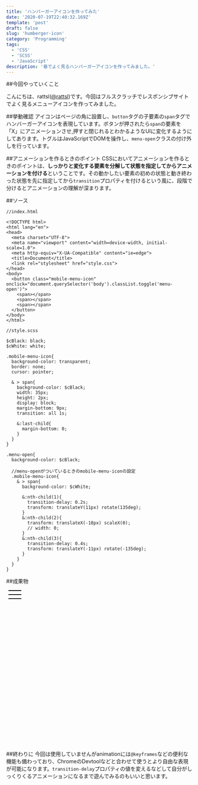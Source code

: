 ```yaml
---
title: 'ハンバーガーアイコンを作ってみた'
date: '2020-07-19T22:40:32.169Z'
template: 'post'
draft: false
slug: 'humberger-icon'
category: 'Programming'
tags:
  - 'CSS'
  - 'SCSS'
  - 'JavaScript'
description: '巷でよく見るハンバーガーアイコンを作ってみました。'
---
```


##今回やっていくこと

こんにちは、rattsl([@rattsl](https://twitter.com/rattsl1))です。今回はフルスクラッチでレスポンシブサイトでよく見るメニューアイコンを作ってみました。

##挙動確認
アイコンはページの角に設置し、`button`タグの子要素の`span`タグでハンバーガーアイコンを表現しています。ボタンが押されたら`span`の要素を「X」にアニメーションさせ,押すと閉じれるとわかるようなUIに変化するようにしてあります。トグルはJavaScriptでDOMを操作し、`menu-open`クラスの付け外しを行っています。

##アニメーションを作るときのポイント
CSSにおいてアニメーションを作るときのポイントは、**しっかりと変化する要素を分解して状態を指定してからアニメーションを付ける**ということです。その動かしたい要素の初めの状態と動き終わった状態を先に指定してから`transition`プロパティを付けるという風に、段階で分けるとアニメーションの理解が深まります。

##ソース

```
//index.html

<!DOCTYPE html>
<html lang="en">
<head>
  <meta charset="UTF-8">
  <meta name="viewport" content="width=device-width, initial-scale=1.0">
  <meta http-equiv="X-UA-Compatible" content="ie=edge">
  <title>Document</title>
  <link rel="stylesheet" href="style.css">
</head>
<body>
  <button class="mobile-menu-icon" onclick="document.querySelector('body').classList.toggle('menu-open')">
    <span></span>
    <span></span>
    <span></span>
  </button>
</body>
</html>
```

```
//style.scss

$cBlack: black;
$cWhite: white;

.mobile-menu-icon{
  background-color: transparent;
  border: none;
  cursor: pointer;

  & > span{
    background-color: $cBlack;
    width: 35px;
    height: 2px;
    display: block;
    margin-bottom: 9px;
    transition: all 1s;

    &:last-child{
      margin-bottom: 0;
    }
  }
}

.menu-open{
  background-color: $cBlack;

  //menu-openがついているときのmobile-menu-iconの設定
  .mobile-menu-icon{
    & > span{
      background-color: $cWhite;

      &:nth-child(1){
        transition-delay: 0.2s;
        transform: translateY(11px) rotate(135deg);
      }
      &:nth-child(2){
        transform: translateX(-18px) scaleX(0); 
        // width: 0;
      }
      &:nth-child(3){
        transition-delay: 0.4s;
        transform: translateY(-11px) rotate(-135deg);
      }
    }
  }
}
```

##成果物

<div class="container_icon">
 <button class="mobile-menu-icon" onclick="document.querySelector('.container_icon').classList.toggle('menu-open')">
    <span></span>
    <span></span>
    <span></span>
  </button>
  <style>
  .container_icon{
    width: 100%;
    height: 420px;
    transition: 0.8s;
  }
  .mobile-menu-icon {
    background-color: transparent;
    border: none;
    cursor: pointer;
  }
  .mobile-menu-icon > span {
    background-color: black;
    width: 35px;
    height: 2px;
    display: block;
    margin-bottom: 9px;
    -webkit-transition: all 1s;
    transition: all 1s;
  }
  .mobile-menu-icon > span:last-child {
    margin-bottom: 0;
  }
  .menu-open {
    background-color: black;
  }
  .menu-open .mobile-menu-icon > span {
    background-color: white;
  }
  .menu-open .mobile-menu-icon > span:nth-child(1) {
    -webkit-transition-delay: 0.2s;
            transition-delay: 0.2s;
    -webkit-transform: translateY(11px) rotate(135deg);
            transform: translateY(11px) rotate(135deg);
  }
  .menu-open .mobile-menu-icon > span:nth-child(2) {
    -webkit-transform: translateX(-18px) scaleX(0);
            transform: translateX(-18px) scaleX(0);
  }
  .menu-open .mobile-menu-icon > span:nth-child(3) {
    -webkit-transition-delay: 0.4s;
            transition-delay: 0.4s;
    -webkit-transform: translateY(-11px) rotate(-135deg);
            transform: translateY(-11px) rotate(-135deg);
  }
  </style>
</div>

##終わりに
今回は使用していませんがanimationには`@keyframes`などの便利な機能も備わっており、ChromeのDevtoolなどと合わせて使うとより自由な表現が可能になります。`transition-delay`プロパティの値を変えるなどして自分がしっくりくるアニメーションになるまで遊んでみるのもいいと思います。